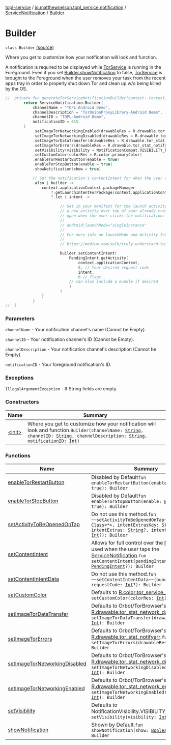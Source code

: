 [topl-service](../../../index.md) / [io.matthewnelson.topl_service.notification](../../index.md) / [ServiceNotification](../index.md) / [Builder](./index.md)

# Builder

`class Builder` [(source)](https://github.com/05nelsonm/TorOnionProxyLibrary-Android/blob/master/topl-service/src/main/java/io/matthewnelson/topl_service/notification/ServiceNotification.kt#L148)

Where you get to customize how your notification will look and function.

A notification is required to be displayed while [TorService](#) is running in the
Foreground. Even if you set [Builder.showNotification](show-notification.md) to false, [TorService](#)
is brought to the Foreground when the user removes your task from the recent apps tray
in order to properly shut down Tor and clean up w/o being killed by the OS.

``` kotlin
//  private fun generateTorServiceNotificationBuilder(context: Context): ServiceNotification.Builder {
        return ServiceNotification.Builder(
            channelName = "TOPL-Android Demo",
            channelDescription = "TorOnionProxyLibrary-Android Demo",
            channelID = "TOPL-Android Demo",
            notificationID = 615
        )
            .setImageTorNetworkingEnabled(drawableRes = R.drawable.tor_stat_network_enabled)
            .setImageTorNetworkingDisabled(drawableRes = R.drawable.tor_stat_network_disabled)
            .setImageTorDataTransfer(drawableRes = R.drawable.tor_stat_network_dataxfer)
            .setImageTorErrors(drawableRes = R.drawable.tor_stat_notifyerr)
            .setVisibility(visibility = NotificationCompat.VISIBILITY_PRIVATE)
            .setCustomColor(colorRes = R.color.primaryColor)
            .enableTorRestartButton(enable = true)
            .enableTorStopButton(enable = true)
            .showNotification(show = true)

            // Set the notification's contentIntent for when the user clicks the notification
            .also { builder ->
                context.applicationContext.packageManager
                    ?.getLaunchIntentForPackage(context.applicationContext.packageName)
                    ?.let { intent ->

                        // Set in your manifest for the launch activity so the intent won't launch
                        // a new activity over top of your already created activity if the app is
                        // open when the user clicks the notification:
                        //
                        // android:launchMode="singleInstance"
                        //
                        // For more info on launchMode and Activity Intent flags, see:
                        //
                        // https://medium.com/swlh/truly-understand-tasks-and-back-stack-intent-flags-of-activity-2a137c401eca

                        builder.setContentIntent(
                            PendingIntent.getActivity(
                                context.applicationContext,
                                0, // Your desired request code
                                intent,
                                0 // flags
                            // can also include a bundle if desired
                            )
                        )
                }
            }
//  }
```

### Parameters

`channelName` - Your notification channel's name (Cannot be Empty).

`channelID` - Your notification channel's ID (Cannot be Empty).

`channelDescription` - Your notification channel's description (Cannot be Empty).

`notificationID` - Your foreground notification's ID.

### Exceptions

`IllegalArgumentException` - If String fields are empty.

### Constructors

| Name | Summary |
|---|---|
| [&lt;init&gt;](-init-.md) | Where you get to customize how your notification will look and function.`Builder(channelName: `[`String`](https://kotlinlang.org/api/latest/jvm/stdlib/kotlin/-string/index.html)`, channelID: `[`String`](https://kotlinlang.org/api/latest/jvm/stdlib/kotlin/-string/index.html)`, channelDescription: `[`String`](https://kotlinlang.org/api/latest/jvm/stdlib/kotlin/-string/index.html)`, notificationID: `[`Int`](https://kotlinlang.org/api/latest/jvm/stdlib/kotlin/-int/index.html)`)` |

### Functions

| Name | Summary |
|---|---|
| [enableTorRestartButton](enable-tor-restart-button.md) | Disabled by Default`fun enableTorRestartButton(enable: `[`Boolean`](https://kotlinlang.org/api/latest/jvm/stdlib/kotlin/-boolean/index.html)` = true): Builder` |
| [enableTorStopButton](enable-tor-stop-button.md) | Disabled by Default`fun enableTorStopButton(enable: `[`Boolean`](https://kotlinlang.org/api/latest/jvm/stdlib/kotlin/-boolean/index.html)` = true): Builder` |
| [setActivityToBeOpenedOnTap](set-activity-to-be-opened-on-tap.md) | Do not use this method.`fun ~~setActivityToBeOpenedOnTap~~(clazz: `[`Class`](https://docs.oracle.com/javase/6/docs/api/java/lang/Class.html)`<*>, intentExtrasKey: `[`String`](https://kotlinlang.org/api/latest/jvm/stdlib/kotlin/-string/index.html)`?, intentExtras: `[`String`](https://kotlinlang.org/api/latest/jvm/stdlib/kotlin/-string/index.html)`?, intentRequestCode: `[`Int`](https://kotlinlang.org/api/latest/jvm/stdlib/kotlin/-int/index.html)`?): Builder` |
| [setContentIntent](set-content-intent.md) | Allows for full control over the [PendingIntent](https://developer.android.com/reference/android/app/PendingIntent.html) used when the user taps the [ServiceNotification](../index.md).`fun setContentIntent(pendingIntent: `[`PendingIntent`](https://developer.android.com/reference/android/app/PendingIntent.html)`?): Builder` |
| [setContentIntentData](set-content-intent-data.md) | Do not use this method.`fun ~~setContentIntentData~~(bundle: `[`Bundle`](https://developer.android.com/reference/android/os/Bundle.html)`?, requestCode: `[`Int`](https://kotlinlang.org/api/latest/jvm/stdlib/kotlin/-int/index.html)`?): Builder` |
| [setCustomColor](set-custom-color.md) | Defaults to [R.color.tor_service_white](#)`fun setCustomColor(colorRes: `[`Int`](https://kotlinlang.org/api/latest/jvm/stdlib/kotlin/-int/index.html)`): Builder` |
| [setImageTorDataTransfer](set-image-tor-data-transfer.md) | Defaults to Orbot/TorBrowser's icon [R.drawable.tor_stat_network_dataxfer](#).`fun setImageTorDataTransfer(drawableRes: `[`Int`](https://kotlinlang.org/api/latest/jvm/stdlib/kotlin/-int/index.html)`): Builder` |
| [setImageTorErrors](set-image-tor-errors.md) | Defaults to Orbot/TorBrowser's icon [R.drawable.tor_stat_notifyerr](#).`fun setImageTorErrors(drawableRes: `[`Int`](https://kotlinlang.org/api/latest/jvm/stdlib/kotlin/-int/index.html)`): Builder` |
| [setImageTorNetworkingDisabled](set-image-tor-networking-disabled.md) | Defaults to Orbot/TorBrowser's icon [R.drawable.tor_stat_network_disabled](#).`fun setImageTorNetworkingDisabled(drawableRes: `[`Int`](https://kotlinlang.org/api/latest/jvm/stdlib/kotlin/-int/index.html)`): Builder` |
| [setImageTorNetworkingEnabled](set-image-tor-networking-enabled.md) | Defaults to Orbot/TorBrowser's icon [R.drawable.tor_stat_network_enabled](#).`fun setImageTorNetworkingEnabled(drawableRes: `[`Int`](https://kotlinlang.org/api/latest/jvm/stdlib/kotlin/-int/index.html)`): Builder` |
| [setVisibility](set-visibility.md) | Defaults to NotificationVisibility.VISIBILITY_SECRET`fun setVisibility(visibility: `[`Int`](https://kotlinlang.org/api/latest/jvm/stdlib/kotlin/-int/index.html)`): Builder` |
| [showNotification](show-notification.md) | Shown by Default.`fun showNotification(show: `[`Boolean`](https://kotlinlang.org/api/latest/jvm/stdlib/kotlin/-boolean/index.html)` = false): Builder` |

